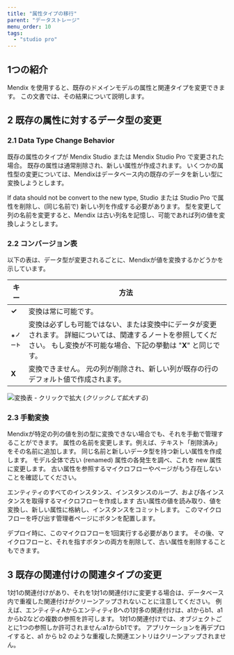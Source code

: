 ```yaml
---
title: "属性タイプの移行"
parent: "データストレージ"
menu_order: 10
tags:
  - "studio pro"
---
```


## 1つの紹介

Mendix を使用すると、既存のドメインモデルの属性と関連タイプを変更できます。 この文書では、その結果について説明します。

## 2 既存の属性に対するデータ型の変更

### 2.1 Data Type Change Behavior

既存の属性のタイプが Mendix Studio または Mendix Studio Pro で変更された場合。 既存の属性は通常削除され、新しい属性が作成されます。 いくつかの属性型の変更については、Mendixはデータベース内の既存のデータを新しい型に変換しようとします。

If data should not be convert to the new type, Studio または Studio Pro で属性を削除し、(同じ名前で) 新しい列を作成する必要があります。 型を変更して列の名前を変更すると、Mendix は古い列名を記憶し、可能であれば列の値を変換しようとします。

### 2.2 コンバージョン表

以下の表は、データ型が変更されるごとに、Mendixが値を変換するかどうかを示しています。

| キー                                    | 方法                                                                                           |
| ------------------------------------- | -------------------------------------------------------------------------------------------- |
| **&#x2713;**                          | 変換は常に可能です。                                                                                   |
| **\*<sup><small>ノート</small></sup>** | 変換は必ずしも可能ではない、または変換中にデータが変更されます。 詳細については、関連するノートを参照してください。 もし変換が不可能な場合、下記の挙動は "**X**" と同じです。 |
| **X**                                 | 変換できません。 元の列が削除され、新しい列が既存の行のデフォルト値で作成されます。                                                   |

![変換表 - クリックで拡大](attachments/attributes-type-migration/conversion-table.png) (*クリックして拡大する*)

### 2.3 手動変換

Mendixが特定の列の値を別の型に変換できない場合でも、それを手動で管理することができます。 属性の名前を変更します。例えば、テキスト「削除済み」をその名前に追加します。 同じ名前と新しいデータ型を持つ新しい属性を作成します。 モデル全体で古い (renamed) 属性の各発生を調べ、これを new 属性に変更します。 古い属性を参照するマイクロフローやページがもう存在しないことを確認してください。

エンティティのすべてのインスタンス、インスタンスのループ、および各インスタンスを取得するマイクロフローを作成します 古い属性の値を読み取り、値を変換し、新しい属性に格納し、インスタンスをコミットします。 このマイクロフローを呼び出す管理者ページにボタンを配置します。

デプロイ時に、このマイクロフローを1回実行する必要があります。 その後、マイクロフローと、それを指すボタンの両方を削除して、古い属性を削除することもできます。

## 3 既存の関連付けの関連タイプの変更

1対1の関連付けがあり、それを1対1の関連付けに変更する場合は、データベース内で重複した関連付けがクリーンアップされないことに注意してください。 例えば、エンティティAからエンティティBへの1対多の関連付けは、a1からb1、a1からb2などの複数の参照を許可します。 1対1の関連付けでは、オブジェクトごとに1つの参照しか許可されません:a1からb1です。 アプリケーションを再デプロイすると、a1 から b2 のような重複した関連エントリはクリーンアップされません。
